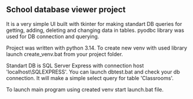 ## School database viewer project
It is a very simple UI built with tkinter for making standart DB queries for getting, adding, deleting and changing data in tables.
pyodbc library was used for DB connection and querying.

Project was written with python 3.14. 
To create new venv with used library launch create_venv.bat from your project folder.

Standart DB is SQL Server Express with connection host 'localhost\SQLEXPRESS'. 
You can launch dbtest.bat and check your db connection. It will make a simple select query for table 'Classrooms'.

To launch main program using created venv start launch.bat file.
